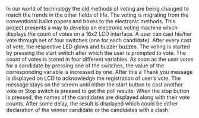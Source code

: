 In our world of technology the old methods of voting are being changed to match the trends in 
the other fields of life. The voting is migrating from the conventional ballot papers and boxes to 
the electronic methods.
This project presents a way to develop an electronic voting machine which displays the count of 
votes on a 16x2 LCD interface. A user can cast his/her vote through set of four switches (one for 
each candidate). After every cast of vote, the respective LED glows and buzzer buzzes. The 
voting is started by pressing the start switch after which the user is prompted to vote. The 
count of votes is stored in four different variables. As soon as the user votes for a candidate by 
pressing one of the switches, the value of the corresponding variable is increased by one. After 
this a Thank you message is displayed on LCD to acknowledge the registration of user’s vote. 
The message stays on the screen until either the start button to cast another vote or Stop 
switch is pressed to get the poll results. When the stop button is pressed, the names of the 
candidates are displayed along with their vote counts. After some delay, the result is displayed 
which could be either declaration of the winner candidate or the candidates with a clash.
